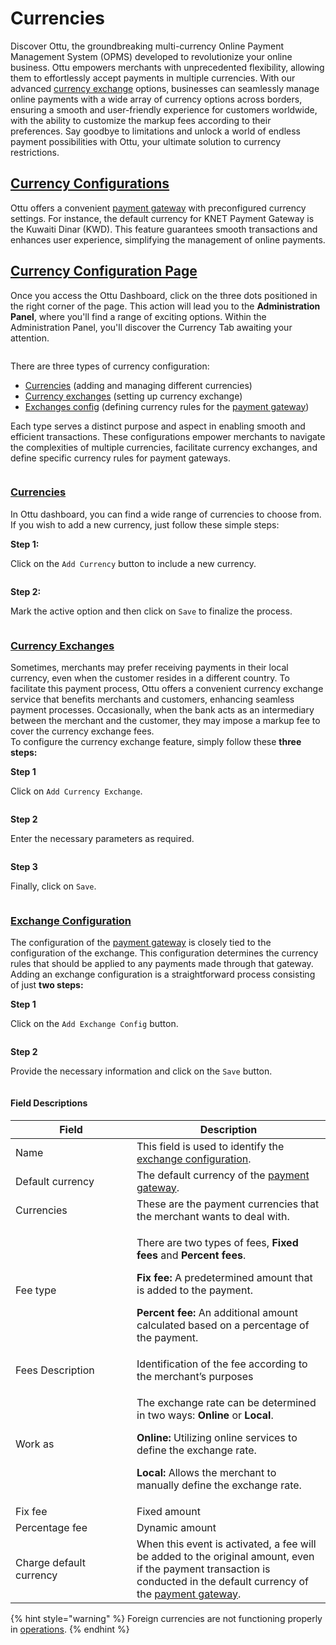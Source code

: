 # Currencies

Discover Ottu, the groundbreaking multi-currency Online Payment Management System (OPMS) developed to revolutionize your online business. Ottu empowers merchants with unprecedented flexibility, allowing them to effortlessly accept payments in multiple currencies. With our advanced [currency exchange](currencies.md#currency-exchanges) options, businesses can seamlessly manage online payments with a wide array of currency options across borders, ensuring a smooth and user-friendly experience for customers worldwide, with the ability to customize the markup fees according to their preferences. Say goodbye to limitations and unlock a world of endless payment possibilities with Ottu, your ultimate solution to currency restrictions.

## [Currency Configurations](currencies.md#currency-configurations)

Ottu offers a convenient [payment gateway](payment-gateway.md) with preconfigured currency settings. For instance, the default currency for KNET Payment Gateway is the Kuwaiti Dinar (KWD). This feature guarantees smooth transactions and enhances user experience, simplifying the management of online payments.

## [Currency Configuration Page](currencies.md#currency-configuration-page)

Once you access the Ottu Dashboard, click on the three dots positioned in the right corner of the page. This action will lead you to the **Administration Panel**, where you'll find a range of exciting options. Within the Administration Panel, you'll discover the Currency Tab awaiting your attention.

<figure><img src="https://lh6.googleusercontent.com/urGtHZvozcu5GUVIX5V3oUPURSXZfMp6e91ZopAcTYW2bd0YMz9zt4tcxwxzFvUV5fsYGjBJ-1vizF2YQWZrVRJ-zZs2raf-La9OXa0es7B8fVtMCJqtbt3h6pGU0lGPEw1HjoKmB-FQDfWTcucudow" alt=""><figcaption></figcaption></figure>

There are three types of currency configuration:

* [Currencies](currencies.md#currencies) (adding and managing different currencies)
* [Currency exchanges](currencies.md#currency-exchanges) (setting up currency exchange)
* [Exchanges config](currencies.md#exchange-configuration) (defining currency rules for the [payment gateway](payment-gateway.md))

Each type serves a distinct purpose and aspect in enabling smooth and efficient transactions. These configurations empower merchants to navigate the complexities of multiple currencies, facilitate currency exchanges, and define specific currency rules for payment gateways.

<figure><img src="../.gitbook/assets/1 copy (2).gif" alt=""><figcaption></figcaption></figure>

### [Currencies](currencies.md#currencies)

In Ottu dashboard, you can find a wide range of currencies to choose from. If you wish to add a new currency, just follow these simple steps:

**Step 1:**

Click on the `Add Currency` button to include a new currency.

<figure><img src="../.gitbook/assets/2 (2) copy (2).png" alt=""><figcaption></figcaption></figure>

**Step 2:**

Mark the active option and then click on `Save` to finalize the process.

<figure><img src="../.gitbook/assets/3 (2) copy (1).png" alt=""><figcaption></figcaption></figure>

### [Currency Exchanges](currencies.md#currency-exchanges)

Sometimes, merchants may prefer receiving payments in their local currency, even when the customer resides in a different country. To facilitate this payment process, Ottu offers a convenient currency exchange service that benefits merchants and customers, enhancing seamless payment processes. Occasionally, when the bank acts as an intermediary between the merchant and the customer, they may impose a markup fee to cover the currency exchange fees.\
To configure the currency exchange feature, simply follow these **three steps:**

**Step 1**

Click on `Add Currency Exchange`.

<figure><img src="../.gitbook/assets/4 (2) copy (1).png" alt=""><figcaption></figcaption></figure>

**Step 2**

Enter the necessary parameters as required.

<figure><img src="https://lh3.googleusercontent.com/_LLoqGD7wYxqAstnAJB1IXs3rvCRVwf1uslT-7oaXkQeQ9rZxxuTv-FDZEuy_ZkNq50eCxQGbXmJIYPbvg_2HOWZ8m7ddciiaO_7-L8NDJ1aWfhsPAPU3fCznDSoW25COGlz47PF5xtLtm6gst7RC80" alt=""><figcaption></figcaption></figure>

**Step 3**

&#x20; Finally, click on `Save`.

<figure><img src="../.gitbook/assets/6 (1) copy (1).png" alt=""><figcaption></figcaption></figure>

### [Exchange Configuration](currencies.md#exchange-configuration)

The configuration of the [payment gateway](payment-gateway.md) is closely tied to the configuration of the exchange. This configuration determines the currency rules that should be applied to any payments made through that gateway.\
Adding an exchange configuration is a straightforward process consisting of just **two steps:**

**Step 1**

Click on the `Add Exchange Config` button.

<figure><img src="../.gitbook/assets/7 (1) copy (1).png" alt=""><figcaption></figcaption></figure>

**Step 2**

Provide the necessary information and click on the `Save` button.

<figure><img src="../.gitbook/assets/8 (1) copy (1).png" alt=""><figcaption></figcaption></figure>

#### Field Descriptions

<table><thead><tr><th width="178">Field</th><th>Description</th></tr></thead><tbody><tr><td>Name</td><td>This field is used to identify the <a href="currencies.md#currency-exchanges">exchange configuration</a>.</td></tr><tr><td>Default currency</td><td>The default currency of the <a href="payment-gateway.md">payment gateway</a>.</td></tr><tr><td>Currencies</td><td>These are the payment currencies that the merchant wants to deal with.</td></tr><tr><td>Fee type</td><td><p>There are two types of fees, <strong>Fixed fees</strong> and <strong>Percent fees</strong>.</p><p><strong>Fix fee:</strong> A predetermined amount that is added to the payment.</p><p><strong>Percent fee:</strong> An additional amount calculated based on a percentage of the payment.</p></td></tr><tr><td>Fees Description</td><td>Identification of the fee according to the merchant’s purposes</td></tr><tr><td>Work as</td><td><p>The exchange rate can be determined in two ways: <strong>Online</strong> or <strong>Local</strong>.</p><p><strong>Online:</strong> Utilizing online services to define the exchange rate.</p><p><strong>Local:</strong> Allows the merchant to manually define the exchange rate.</p></td></tr><tr><td>Fix fee</td><td>Fixed amount</td></tr><tr><td>Percentage fee</td><td>Dynamic amount</td></tr><tr><td>Charge default currency</td><td>When this event is activated, a fee will be added to the original amount, even if the payment transaction is conducted in the default currency of the <a href="payment-gateway.md">payment gateway</a>.</td></tr></tbody></table>

{% hint style="warning" %}
Foreign currencies are not functioning properly in [operations](../developer/operations.md).
{% endhint %}

